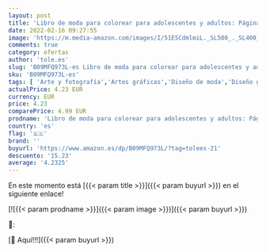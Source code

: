 ```yaml
---
layout: post
title: 'Libro de moda para colorear para adolescentes y adultos: Páginas para colorear con diseños de moda con estilo para niñas y mujeres. Libro de estilo con trajes de moda y más.'
date: 2022-02-16 09:27:55
image: 'https://m.media-amazon.com/images/I/51ESCdmlmiL._SL500_._SL400_.jpg'
comments: true
category: ofertas
author: 'tole.es'
slug: 'B09MFQ973L-es Libro de moda para colorear para adolescentes y adultos:...'
sku: 'B09MFQ973L-es'
tags: [ 'Arte y fotografía','Artes gráficas','Diseño de moda','Diseño gráfico comercial','Diseño y moda','Libros','Salud, familia y desarrollo personal','colorear', ]
actualPrice: 4.23 EUR
currency: EUR
price: 4.23
comparePrice: 4.99 EUR
prodname: 'Libro de moda para colorear para adolescentes y adultos: Páginas para colorear con diseños de moda con estilo para niñas y mujeres. Libro de estilo con trajes de moda y más.'
country: 'es'
flag: '🇪🇸'
brand: ''
buyurl: 'https://www.amazon.es/dp/B09MFQ973L/?tag=tolees-21'
descuento: '15.23'
average: '4.2325'
---
```


En este momento está [{{< param title >}}]({{< param buyurl >}}) en el siguiente enlace!

[![{{< param prodname >}}]({{< param image >}})]({{< param buyurl >}})

🔎:


[🛒 Aquí!!!]({{< param buyurl >}})
